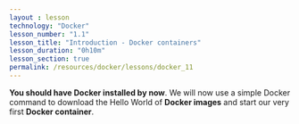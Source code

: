 ```yaml
---
layout : lesson
technology: "Docker"
lesson_number: "1.1"
lesson_title: "Introduction - Docker containers"
lesson_duration: "0h10m"
lesson_section: true
permalink: /resources/docker/lessons/docker_11
---
```


**You should have Docker installed by now**. We will now use a simple Docker command to download the Hello World of **Docker images** and start our very first **Docker container**.